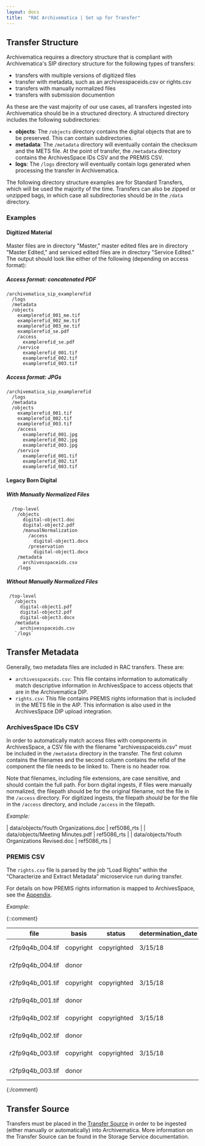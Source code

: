 ```yaml
---
layout: docs
title:  "RAC Archivematica | Set up for Transfer"
---
```



## Transfer Structure 

Archivematica requires a directory structure that is compliant with Archivematica's SIP directory structure for the following types of transfers:

*  transfers with multiple versions of digitized files
*  transfer with metadata, such as an archivesspaceids.csv or rights.csv
*  transfers with manually normalized files
*  transfers with submission documention

As these are the vast majority of our use cases, all transfers ingested into Archivematica should be in a structured directory. A structured directory includes the following subdirectories:

*  **objects**: The `/objects` directory contains the digital objects that are to be preserved. This can contain subdirectories.
*  **metadata**: The `/metadata` directory will eventually contain the checksum and the METS file. At the point of transfer, the `/metadata` directory contains the ArchivesSpace IDs CSV and the PREMIS CSV.
*  **logs**: The `/logs` directory will eventually contain logs generated when processing the transfer in Archivematica.

The following directory structure examples are for Standard Transfers, which will be used the majority of the time. Transfers can also be zipped or unzipped bags, in which case all subdirectories should be in the `/data` directory.

### Examples

#### Digitized Material

Master files are in directory "Master," master edited files are in directory "Master Edited," and serviced edited files are in directory "Service Edited." The output should look like either of the following (depending on access format):


##### Access format: concatenated PDF

```
/archivematica_sip_examplerefid
  /logs
  /metadata
  /objects
    examplerefid_001_me.tif
    examplerefid_002_me.tif
    examplerefid_003_me.tif
    examplerefid_se.pdf
    /access
      examplerefid_se.pdf
    /service
      examplerefid_001.tif
      examplerefid_002.tif
      examplerefid_003.tif
```

##### Access format: JPGs

```
/archivematica_sip_examplerefid
  /logs
  /metadata
  /objects
    examplerefid_001.tif
    examplerefid_002.tif
    examplerefid_003.tif
    /access
      examplerefid_001.jpg
      examplerefid_002.jpg
      examplerefid_003.jpg
    /service
      examplerefid_001.tif
      examplerefid_002.tif
      examplerefid_003.tif
```

#### Legacy Born Digital

##### With Manually Normalized Files

```
  /top-level
    /objects
      digital-object1.doc
      digital-object2.pdf
      /manualNormalization
        /access
          digital-object1.docx
        /preservation
          digital-object1.docx
    /metadata
      archivesspaceids.csv
    /logs
```

##### Without Manually Normalized Files

```
 /top-level
   /objects
     digital-object1.pdf
     digital-object2.pdf
     digital-object3.docx
   /metadata
     archivesspaceids.csv
   `/logs`
```

## Transfer Metadata

Generally, two metadata files are included in RAC transfers. These are:

* `archivesspaceids.csv`: This file contains information to automatically match descriptive information in ArchivesSpace to access objects that are in the Archivematica DIP.
* `rights.csv`: This file contains PREMIS rights information that is included in the METS file in the AIP. This information is also used in the ArchivesSpace DIP upload integration.

### ArchivesSpace IDs CSV

In order to automatically match access files with components in ArchivesSpace, a CSV file with the filename "archivesspaceids.csv" must be included in the `/metadata` directory in the transfer. The first column contains the filenames and the second column contains the refid of the component the file needs to be linked to. There is no header row.

Note that filenames, including file extensions, are case sensitive, and should contain the full path. For born digital ingests, if files were manually normalized, the filepath should be for the original filename, not the file in the `/access` directory. For digitized ingests, the filepath _should_ be for the file in the `/access` directory, and include `/access` in the filepath.

*Example:*

| data/objects/Youth Organizations.doc  | ref5086\_rts |
| data/objects/Meeting Minutes.pdf      | ref5086\_rts |
| data/objects/Youth Organizations Revised.doc  | ref5086\_rts |


### PREMIS CSV

The `rights.csv` file is parsed by the job “Load Rights” within the “Characterize and Extract Metadata” microservice run during transfer.

For details on how PREMIS rights information is mapped to ArchivesSpace, see the [Appendix](appendix#premis-mapping).

*Example:*

{::comment}

| file | basis | status | determination_date | jurisdiction | start_date | end_date | terms | citation | note | grant_act | grant_restriction | grant_start_date | grant_end_date | grant_note | doc_id_type | doc_id_value | doc_id_role |
| --- | --- | --- | --- | --- | --- | --- | --- | --- | --- | --- | --- | --- | --- | --- | --- | --- | --- |
| r2fp9q4b_004.tif | copyright | copyrighted | 3/15/18 | us | 1/1/00 | open |  |  | Copyright note | publish | Allow | 1/1/00 | open | Grant note |  |  |  |
| r2fp9q4b_004.tif | donor |  |  |  | 1/1/90 | open |  |  | Donor note | disseminate | Allow | 1/1/90 | open | Grant note |  |  |  |
| r2fp9q4b_001.tif | copyright | copyrighted | 3/15/18 | us | 1/1/00 | open |  |  | Copyright note | publish | Allow | 1/1/00 | open | Grant note |  |  |  |
| r2fp9q4b_001.tif | donor |  |  |  | 1/1/90 | open |  |  | Donor note | disseminate | Allow | 1/1/90 | open | Grant note |  |  |  |
| r2fp9q4b_002.tif | copyright | copyrighted | 3/15/18 | us | 1/1/00 | open |  |  | Copyright note | publish | Allow | 1/1/00 | open | Grant note |  |  |  |
| r2fp9q4b_002.tif | donor |  |  |  | 1/1/90 | open |  |  | Donor note | disseminate | Allow | 1/1/90 | open | Grant note |  |  |  |
| r2fp9q4b_003.tif | copyright | copyrighted | 3/15/18 | us | 1/1/00 | open |  |  | Copyright note | publish | Allow | 1/1/00 | open | Grant note |  |  |  |
| r2fp9q4b_003.tif | donor |  |  |  | 1/1/90 | open |  |  | Donor note | disseminate | Allow | 1/1/90 | open | Grant note |  |  |  |

{:/comment}

## Transfer Source

Transfers must be placed in the [Transfer Source](administration#locations) in order to be ingested (either manually or automatically) into Archivematica. More information on the Transfer Source can be found in the Storage Service documentation.